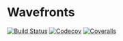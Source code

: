 # Wavefronts

[![Build Status](https://travis-ci.com/myusername/Wavefronts.jl.svg?branch=master)](https://travis-ci.com/myusername/Wavefronts.jl)
[![Codecov](https://codecov.io/gh/myusername/Wavefronts.jl/branch/master/graph/badge.svg)](https://codecov.io/gh/myusername/Wavefronts.jl)
[![Coveralls](https://coveralls.io/repos/github/myusername/Wavefronts.jl/badge.svg?branch=master)](https://coveralls.io/github/myusername/Wavefronts.jl?branch=master)
